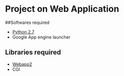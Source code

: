 # Project on Web Application

##Softwares required
- [Python 2.7](https://www.python.org/download/releases/2.7/)
- Google App engine launcher
## Libraries required
- [Webapp2](https://webapp2.readthedocs.io/en/latest/)
- CGI
